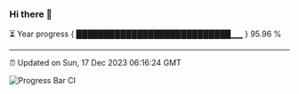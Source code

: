 ### Hi there 👋

⏳ Year progress { ████████████████████████████▁▁ } 95.96 %

---

⏰ Updated on Sun, 17 Dec 2023 06:16:24 GMT

![Progress Bar CI](https://github.com/liununu/liununu/workflows/Progress%20Bar%20CI/badge.svg)
